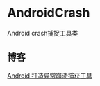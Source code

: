 # AndroidCrash
Android crash捕捉工具类

## 博客

[Android 打造异常崩溃捕获工具](https://blog.csdn.net/zhaoyanjun6/article/details/112476811)